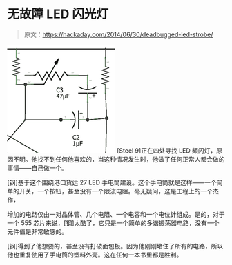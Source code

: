# 无故障 LED 闪光灯

> 原文：<https://hackaday.com/2014/06/30/deadbugged-led-strobe/>

![89201403972533359](img/c2d72ddfc4c3879868576e7354c1738f.png) [Steel 9]正在四处寻找 LED 频闪灯，原因不明。他找不到任何他喜欢的，当这种情况发生时，他做了任何正常人都会做的事情——自己做一个。

[钢]基于这个围绕港口货运 27 LED 手电筒建设。这个手电筒就是这样——一个简单的开关，一个按钮，甚至没有一个限流电阻。毫无疑问，这是工程上的一个杰作，

增加的电路仅由一对晶体管、几个电阻、一个电容和一个电位计组成。是的，对于一个 555 芯片来说，[钢]太酷了，它只是一个简单的多谐振荡器电路，没有一个元件值是非常敏感的。

[钢]得到了他想要的，甚至没有打破面包板。因为他刚刚堵住了所有的电路，所以他也重复使用了手电筒的塑料外壳。这在任何一本书里都是胜利。